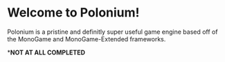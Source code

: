 # Welcome to Polonium!

Polonium is a pristine and definitly super useful game engine based off of the MonoGame and MonoGame-Extended frameworks.

***NOT AT ALL COMPLETED**


